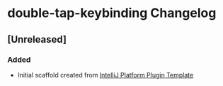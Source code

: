 <!-- Keep a Changelog guide -> https://keepachangelog.com -->

# double-tap-keybinding Changelog

## [Unreleased]
### Added
- Initial scaffold created from [IntelliJ Platform Plugin Template](https://github.com/JetBrains/intellij-platform-plugin-template)
